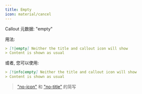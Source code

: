 ```yaml
---
title: Empty
icon: material/cancel
---
```


Callout 元数据: "empty"

用法:

```md
> [!|empty] Neither the title and callout icon will show
> Content is shown as usual
```

或者, 您可以使用:

```md
> [!info|empty] Neither the title and callout icon will show
> Content is shown as usual
```
> ["no-icon"](../icon-styling/page-1.md) 和 ["no-title"](../title-styling/page-1.md) 的简写

